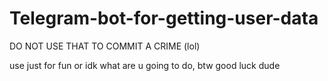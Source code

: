 # Telegram-bot-for-getting-user-data

DO NOT USE THAT TO COMMIT A CRIME
(lol)

use just for fun or idk what are u going to do, btw good luck dude
